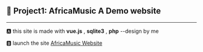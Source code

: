 ## :rocket:  Project1: AfricaMusic A Demo website
--------------------------------------------------
:a: this site is made with **vue.js** , **sqlite3** , **php**
 --design by me

:b: launch the site [AfricaMusic Website](https://africamusic.herokuapp.com/)
